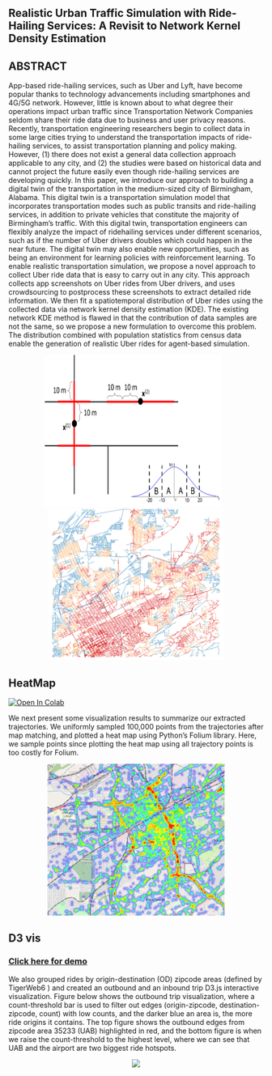 ## Realistic Urban Traffic Simulation with Ride-Hailing Services: A Revisit to Network Kernel Density Estimation

## ABSTRACT
App-based ride-hailing services, such as Uber and Lyft, have become
popular thanks to technology advancements including smartphones
and 4G/5G network. However, little is known about to what degree
their operations impact urban traffic since Transportation Network
Companies seldom share their ride data due to business and user
privacy reasons. Recently, transportation engineering researchers
begin to collect data in some large cities trying to understand the
transportation impacts of ride-hailing services, to assist transportation planning and policy making. However, (1) there does not exist
a general data collection approach applicable to any city, and (2) the
studies were based on historical data and cannot project the future
easily even though ride-hailing services are developing quickly.
In this paper, we introduce our approach to building a digital
twin of the transportation in the medium-sized city of Birmingham,
Alabama. This digital twin is a transportation simulation model
that incorporates transportation modes such as public transits and
ride-hailing services, in addition to private vehicles that constitute the majority of Birmingham’s traffic. With this digital twin,
transportation engineers can flexibly analyze the impact of ridehailing services under different scenarios, such as if the number of
Uber drivers doubles which could happen in the near future. The
digital twin may also enable new opportunities, such as being an
environment for learning policies with reinforcement learning.
To enable realistic transportation simulation, we propose a novel
approach to collect Uber ride data that is easy to carry out in any
city. This approach collects app screenshots on Uber rides from Uber
drivers, and uses crowdsourcing to postprocess these screenshots
to extract detailed ride information. We then fit a spatiotemporal
distribution of Uber rides using the collected data via network kernel density estimation (KDE). The existing network KDE method is
flawed in that the contribution of data samples are not the same, so
we propose a new formulation to overcome this problem. The distribution combined with population statistics from census data enable
the generation of realistic Uber rides for agent-based simulation.

<p align="center">
  <img src="imgs/netweight.png" width="350" height="300" />
  &nbsp;&nbsp; 
  <img src="imgs/std_200.png" width="350" height="300" />
</p>

## HeatMap
[![Open In Colab](https://colab.research.google.com/assets/colab-badge.svg)](https://colab.research.google.com/github/jalal1/UberSim/blob/master/heatmap/Trajectory_Vis.ipynb)

We next present some visualization results to summarize our
extracted trajectories. We uniformly sampled 100,000 points from
the trajectories after map matching, and plotted a heat map using
Python’s Folium library. Here, we sample points since plotting
the heat map using all trajectory points is too costly for Folium.

<p align="center">
  <img src="imgs/heatmap.png" width="350" height="300"  />
</p>

## D3 vis
### [Click here for demo](https://inspiring-fox-a56ec4.netlify.app/)

We also grouped rides by origin-destination (OD) zipcode areas
(defined by TigerWeb6
) and created an outbound and an inbound
trip D3.js interactive visualization. Figure below shows the outbound
trip visualization, where a count-threshold bar is used to filter out
edges (origin-zipcode, destination-zipcode, count) with low counts,
and the darker blue an area is, the more ride origins it contains.
The top figure shows the outbound edges from zipcode area 35233
(UAB) highlighted in red, and the bottom figure is when we raise
the count-threshold to the highest level, where we can see that UAB
and the airport are two biggest ride hotspots.


<p align="center">
  <img src="imgs/vis.gif" />
</p>